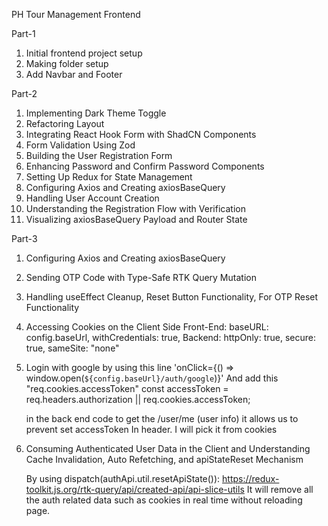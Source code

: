 PH Tour Management Frontend 

Part-1

  1. Initial frontend project setup
  2. Making folder setup
  3. Add Navbar and Footer


Part-2

  1. Implementing Dark Theme Toggle
  2. Refactoring Layout
  3. Integrating React Hook Form with ShadCN Components
  4. Form Validation Using Zod
  5. Building the User Registration Form
  6. Enhancing Password and Confirm Password Components
  7. Setting Up Redux for State Management
  8. Configuring Axios and Creating axiosBaseQuery
  9. Handling User Account Creation
  10. Understanding the Registration Flow with Verification
  11. Visualizing axiosBaseQuery Payload and Router State


Part-3
  1. Configuring Axios and Creating axiosBaseQuery
  2. Sending OTP Code with Type-Safe RTK Query Mutation
  3. Handling useEffect Cleanup, Reset Button Functionality, For OTP Reset Functionality
  4. Accessing Cookies on the Client Side
      Front-End: 
        baseURL: config.baseUrl,
        withCredentials: true,
      Backend: 
        httpOnly: true,
        secure: true,
        sameSite: "none"
        
  5. Login with google by using this line  'onClick={() => window.open(`${config.baseUrl}/auth/google`)}' 
     And add this "req.cookies.accessToken" 
     const accessToken = req.headers.authorization || req.cookies.accessToken;

     in the back end code to get the /user/me (user info) it allows us to prevent set accessToken In header. I will pick it from cookies

  6. Consuming Authenticated User Data in the Client and Understanding Cache Invalidation, Auto Refetching, and apiStateReset Mechanism

      By using dispatch(authApi.util.resetApiState()): https://redux-toolkit.js.org/rtk-query/api/created-api/api-slice-utils 
      It will remove all the auth related data such as cookies in real time without reloading   page. 
